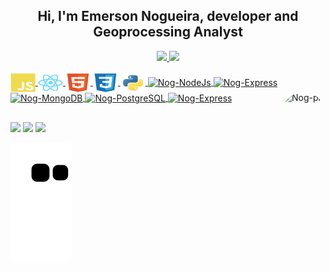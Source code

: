 <h2 align="center">Hi, I'm Emerson Nogueira, developer and Geoprocessing Analyst</h2>
<div align="center">
  <a href="https://github.com/EmersonNog">
  <img height="180em" src="https://github-readme-stats.vercel.app/api?username=EmersonNog&show_icons=true&theme=dracula&include_all_commits=true&count_private=true"/>
  <img height="180em" src="https://github-readme-stats.vercel.app/api/top-langs/?username=EmersonNog&layout=compact&langs_count=7&theme=dracula"/>
</div>
<div style="display: inline_block"><br>
  <img align="center" alt="Nog-Js" height="30" width="40" src="https://raw.githubusercontent.com/devicons/devicon/master/icons/javascript/javascript-plain.svg">
  <img align="center" alt="Nog-React" height="30" width="40" src="https://raw.githubusercontent.com/devicons/devicon/master/icons/react/react-original.svg">
  <img align="center" alt="Nog-HTML" height="30" width="40" src="https://raw.githubusercontent.com/devicons/devicon/master/icons/html5/html5-original.svg">
  <img align="center" alt="Nog-CSS" height="30" width="40" src="https://raw.githubusercontent.com/devicons/devicon/master/icons/css3/css3-original.svg">
  <img align="center" alt="Nog-Python" height="30" width="40" src="https://raw.githubusercontent.com/devicons/devicon/master/icons/python/python-original.svg">
  <img align="center" alt="Nog-NodeJs" height="30" width="40" src="https://icons8.com/icon/54087/nodejs">
  <img align="center" alt="Nog-Express" height="30" width="40" src="">
  <img align="center" alt="Nog-MongoDB" height="30" width="40" src="">
  <img align="center" alt="Nog-PostgreSQL" height="30" width="40" src="">
  <img align="center" alt="Nog-Express" height="30" width="40" src="">
  <img align="right" alt="Nog-pic" height="180" style="border-radius:50px;" src="https://i.im.ge/2022/06/12/rpiuxJ.png">
</div>
  
##
 
<div> 
  <a href="https://instagram.com/noggueira" target="_blank"><img src="https://img.shields.io/badge/-Instagram-%23E4405F?style=for-the-badge&logo=instagram&logoColor=white" target="_blank"></a>
  <a href = "mailto:catce.nogueira@gmail.com"><img src="https://img.shields.io/badge/-Gmail-%23333?style=for-the-badge&logo=gmail&logoColor=white" target="_blank"></a>
  <a href="https://www.linkedin.com/in/noggueira" target="_blank"><img src="https://img.shields.io/badge/-LinkedIn-%230077B5?style=for-the-badge&logo=linkedin&logoColor=white" target="_blank"></a> 
 
  ![Snake animation](https://github.com/rafaballerini/rafaballerini/blob/output/github-contribution-grid-snake.svg)
 
</div>
